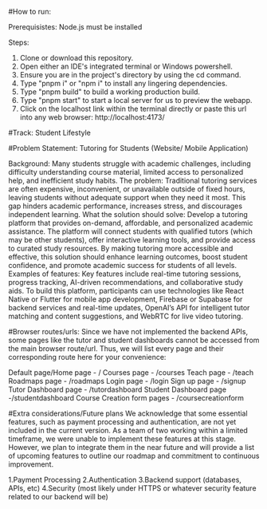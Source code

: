 #How to run:

Prerequisistes:
Node.js must be installed

Steps:
1. Clone or download this repository.
2. Open either an IDE's integrated terminal or Windows powershell.
3. Ensure you are in the project's directory by using the cd command.
4. Type "pnpm i" or "npm i" to install any lingering dependencies.
5. Type "pnpm build" to build a working production build.
6. Type "pnpm start" to start a local server for us to preview the webapp.
7. Click on the localhost link within the terminal directly or paste this url into any web browser: http://localhost:4173/


#Track: 
Student Lifestyle


#Problem Statement:
Tutoring for Students
(Website/ Mobile Application)

Background:
Many students struggle with academic challenges, including difficulty understanding course material, limited access to personalized help, and inefficient study habits. 
The problem:
Traditional tutoring services are often expensive, inconvenient, or unavailable outside of fixed hours, leaving students without adequate support when they need it most. This gap hinders academic performance, increases stress, and discourages independent learning.
What the solution should solve:
Develop a tutoring platform that provides on-demand, affordable, and personalized academic assistance. The platform will connect students with qualified tutors (which may be other students), offer interactive learning tools, and provide access to curated study resources. By making tutoring more accessible and effective, this solution should enhance learning outcomes, boost student confidence, and promote academic success for students of all levels.
Examples of features:
Key features include real-time tutoring sessions, progress tracking, AI-driven recommendations, and collaborative study aids. To build this platform, participants can use technologies like React Native or Flutter for mobile app development, Firebase or Supabase for backend services and real-time updates, OpenAI’s API for intelligent tutor matching and content suggestions, and WebRTC for live video tutoring. 


#Browser routes/urls:
Since we have not implemented the backend APIs, some pages like the tutor and student dashboards cannot be accessed from the main browser route/url. Thus, we will list every page and their corresponding route here for your convenience:

Default page/Home page - /
Courses page - /courses
Teach page - /teach
Roadmaps page - /roadmaps
Login page - /login
Sign up page - /signup
Tutor Dashboard page - /tutordashboard
Student Dashboard page -/studentdashboard
Course Creation form pages - /coursecreationform

#Extra considerations/Future plans
We acknowledge that some essential features, such as payment processing and authentication, are not yet included in the current version. As a team of two working within a limited timeframe, we were unable to implement these features at this stage. However, we plan to integrate them in the near future and will provide a list of upcoming features to outline our roadmap and commitment to continuous improvement.

1.Payment Processing
2.Authentication
3.Backend support (databases, APIs, etc)
4.Security (most likely under HTTPS or whatever security feature related to our backend will be)
